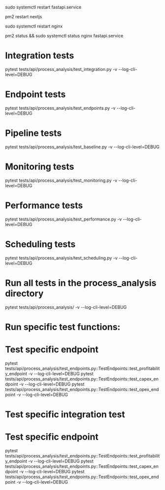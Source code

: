 sudo systemctl restart fastapi.service

pm2 restart nextjs

sudo systemctl restart nginx

pm2 status && sudo systemctl status nginx fastapi.service


# Integration tests
pytest tests/api/process_analysis/test_integration.py -v --log-cli-level=DEBUG

# Endpoint tests
pytest tests/api/process_analysis/test_endpoints.py -v --log-cli-level=DEBUG

# Pipeline tests
pytest tests/api/process_analysis/test_baseline.py -v --log-cli-level=DEBUG

# Monitoring tests
pytest tests/api/process_analysis/test_monitoring.py -v --log-cli-level=DEBUG

# Performance tests
pytest tests/api/process_analysis/test_performance.py -v --log-cli-level=DEBUG

# Scheduling tests
pytest tests/api/process_analysis/test_scheduling.py -v --log-cli-level=DEBUG

# Run all tests in the process_analysis directory
pytest tests/api/process_analysis/ -v --log-cli-level=DEBUG


# Run specific test functions:
# Test specific endpoint
pytest tests/api/process_analysis/test_endpoints.py::TestEndpoints::test_profitability_endpoint -v --log-cli-level=DEBUG
pytest tests/api/process_analysis/test_endpoints.py::TestEndpoints::test_capex_endpoint -v --log-cli-level=DEBUG
pytest tests/api/process_analysis/test_endpoints.py::TestEndpoints::test_opex_endpoint -v --log-cli-level=DEBUG

# Test specific integration test
# Test specific endpoint
pytest tests/api/process_analysis/test_endpoints.py::TestEndpoints::test_profitability_endpoint -v --log-cli-level=DEBUG
pytest tests/api/process_analysis/test_endpoints.py::TestEndpoints::test_capex_endpoint -v --log-cli-level=DEBUG
pytest tests/api/process_analysis/test_endpoints.py::TestEndpoints::test_opex_endpoint -v --log-cli-level=DEBUG


